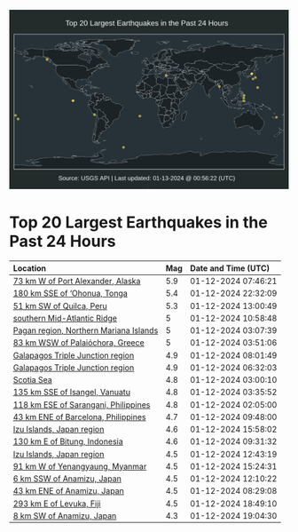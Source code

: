 ![Map](./map.png)

# Top 20 Largest Earthquakes in the Past 24 Hours

| Location | Mag | Date and Time (UTC) |
|:---|:---|:---|
| [73 km W of Port Alexander, Alaska](https://earthquake.usgs.gov/earthquakes/eventpage/ak024jyw3sk) | 5.9 | 01-12-2024 07:46:21 |
| [180 km SSE of ‘Ohonua, Tonga](https://earthquake.usgs.gov/earthquakes/eventpage/us6000m3e5) | 5.4 | 01-12-2024 22:32:09 |
| [51 km SW of Quilca, Peru](https://earthquake.usgs.gov/earthquakes/eventpage/us6000m39t) | 5.3 | 01-12-2024 13:00:49 |
| [southern Mid-Atlantic Ridge](https://earthquake.usgs.gov/earthquakes/eventpage/us6000m39l) | 5 | 01-12-2024 10:58:48 |
| [Pagan region, Northern Mariana Islands](https://earthquake.usgs.gov/earthquakes/eventpage/us6000m38b) | 5 | 01-12-2024 03:07:39 |
| [83 km WSW of Palaióchora, Greece](https://earthquake.usgs.gov/earthquakes/eventpage/us6000m38i) | 5 | 01-12-2024 03:51:06 |
| [Galapagos Triple Junction region](https://earthquake.usgs.gov/earthquakes/eventpage/us6000m39d) | 4.9 | 01-12-2024 08:01:49 |
| [Galapagos Triple Junction region](https://earthquake.usgs.gov/earthquakes/eventpage/us6000m391) | 4.9 | 01-12-2024 06:32:03 |
| [Scotia Sea](https://earthquake.usgs.gov/earthquakes/eventpage/us6000m38a) | 4.8 | 01-12-2024 03:00:10 |
| [135 km SSE of Isangel, Vanuatu](https://earthquake.usgs.gov/earthquakes/eventpage/us6000m38e) | 4.8 | 01-12-2024 03:35:52 |
| [118 km ESE of Sarangani, Philippines](https://earthquake.usgs.gov/earthquakes/eventpage/us6000m387) | 4.8 | 01-12-2024 02:05:00 |
| [43 km ENE of Barcelona, Philippines](https://earthquake.usgs.gov/earthquakes/eventpage/us6000m39g) | 4.7 | 01-12-2024 09:48:00 |
| [Izu Islands, Japan region](https://earthquake.usgs.gov/earthquakes/eventpage/us6000m3cb) | 4.6 | 01-12-2024 15:58:02 |
| [130 km E of Bitung, Indonesia](https://earthquake.usgs.gov/earthquakes/eventpage/us6000m39e) | 4.6 | 01-12-2024 09:31:32 |
| [Izu Islands, Japan region](https://earthquake.usgs.gov/earthquakes/eventpage/us6000m39s) | 4.5 | 01-12-2024 12:43:19 |
| [91 km W of Yenangyaung, Myanmar](https://earthquake.usgs.gov/earthquakes/eventpage/us6000m3a4) | 4.5 | 01-12-2024 15:24:31 |
| [6 km SSW of Anamizu, Japan](https://earthquake.usgs.gov/earthquakes/eventpage/us6000m39q) | 4.5 | 01-12-2024 12:10:22 |
| [43 km ENE of Anamizu, Japan](https://earthquake.usgs.gov/earthquakes/eventpage/us6000m39a) | 4.5 | 01-12-2024 08:29:08 |
| [293 km E of Levuka, Fiji](https://earthquake.usgs.gov/earthquakes/eventpage/us6000m3d1) | 4.5 | 01-12-2024 18:49:10 |
| [8 km SW of Anamizu, Japan](https://earthquake.usgs.gov/earthquakes/eventpage/us6000m3d5) | 4.3 | 01-12-2024 19:04:30 |
